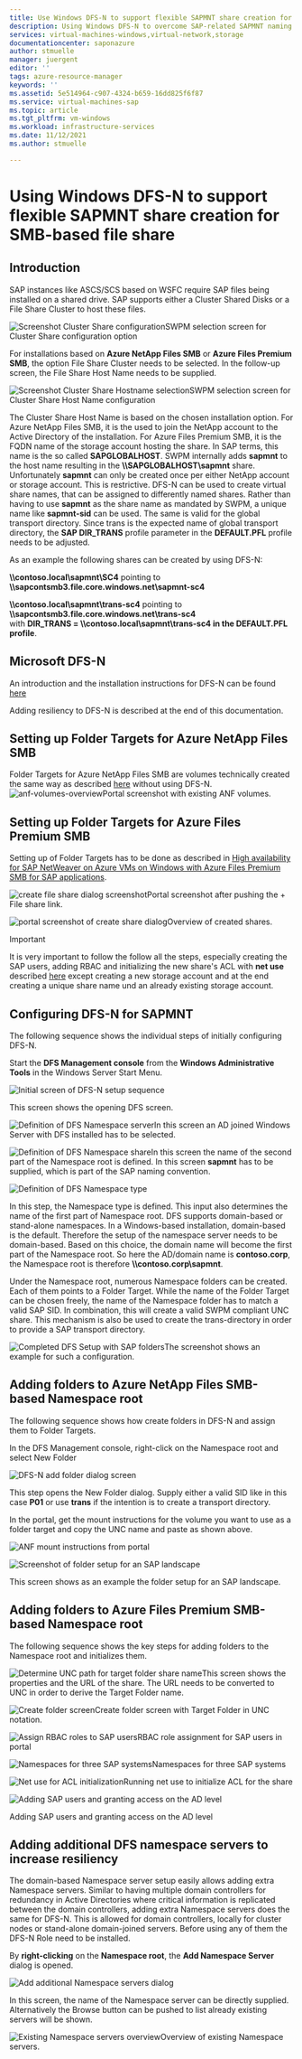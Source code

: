 ```yaml
---
title: Use Windows DFS-N to support flexible SAPMNT share creation for SMB based file shares
description: Using Windows DFS-N to overcome SAP-related SAPMNT naming limitations for Azure NetApp Files SMB or Azure Files Premium SMB
services: virtual-machines-windows,virtual-network,storage
documentationcenter: saponazure
author: stmuelle
manager: juergent
editor: ''
tags: azure-resource-manager
keywords: ''
ms.assetid: 5e514964-c907-4324-b659-16dd825f6f87
ms.service: virtual-machines-sap
ms.topic: article
ms.tgt_pltfrm: vm-windows
ms.workload: infrastructure-services
ms.date: 11/12/2021
ms.author: stmuelle

---
```


# Using Windows DFS-N to support flexible SAPMNT share creation for SMB-based file share

## Introduction

SAP instances like ASCS/SCS based on WSFC require SAP files being installed on a shared drive. SAP supports either a Cluster Shared Disks or a File Share Cluster to host these files.

![Screenshot Cluster Share configuration](media/virtual-machines-shared-sap-high-availability-guide/swpm-01.png)SWPM selection screen for Cluster Share configuration option

For installations based on **Azure NetApp Files SMB** or **Azure Files Premium SMB**, the option File Share Cluster needs to be selected. In the follow-up screen, the File Share Host Name needs to be supplied.

![Screenshot Cluster Share Hostname selection](media/virtual-machines-shared-sap-high-availability-guide/swpm-02.png)SWPM selection screen for Cluster Share Host Name configuration

The Cluster Share Host Name is based on the chosen installation option. For Azure NetApp Files SMB, it is the used to join the NetApp account to the Active Directory of the installation. For Azure Files Premium SMB, it is the FQDN name of the storage account hosting the share. In SAP terms, this name is the so called **SAPGLOBALHOST**.
SWPM internally adds **sapmnt** to the host name resulting in the **\\\SAPGLOBALHOST\sapmnt**  share. Unfortunately **sapmnt** can only be created once per either NetApp account or storage account. This is restrictive. DFS-N can be used to create virtual share names, that can be assigned to differently named shares. Rather than having to use **sapmnt** as the share name as mandated by SWPM, a unique name like **sapmnt-sid** can be used. The same is valid for the global transport directory. Since trans is the expected name of global transport directory, the **SAP DIR_TRANS** profile parameter in the **DEFAULT.PFL** profile needs to be adjusted.

As an example the following shares can be created by using DFS-N:  

**\\\contoso.local\sapmnt\\SC4** pointing to **\\\sapcontsmb3.file.core.windows.net\\sapmnt-sc4**  

**\\\contoso.local\sapmnt\\trans-sc4** pointing to **\\\sapcontsmb3.file.core.windows.net\\trans-sc4**  
with **DIR_TRANS = \\\contoso.local\sapmnt\trans-sc4 in the DEFAULT.PFL profile**.

## Microsoft DFS-N

An introduction and the installation instructions for DFS-N can be found [here](../../../windows-server/storage/dfs-namespaces/dfs-overview.md)

Adding resiliency to DFS-N is described at the end of this documentation.

## Setting up Folder Targets for Azure NetApp Files SMB

 Folder Targets for Azure NetApp Files SMB are volumes technically created the same way as described [here](./high-availability-guide-windows-netapp-files-smb.md) without using DFS-N. 
![anf-volumes-overview](media/virtual-machines-shared-sap-high-availability-guide/anf-volumes.png)Portal screenshot with existing ANF volumes.

## Setting up Folder Targets for Azure Files Premium SMB

Setting up of Folder Targets has to be done as described in [High availability for SAP NetWeaver on Azure VMs on Windows with Azure Files Premium SMB for SAP applications](./high-availability-guide-windows-azure-files-smb.md).

![create file share dialog screenshot](media/virtual-machines-shared-sap-high-availability-guide/afssmb-01.png)Portal screenshot after pushing the + File share link.

![portal screenshot of create share dialog](media/virtual-machines-shared-sap-high-availability-guide/afssmb-02.png)Overview of created shares.

> [!IMPORTANT]
> It is very important to follow the follow all the steps, especially creating the SAP users, adding RBAC and initializing the new share's ACL with **net use** described [here](./high-availability-guide-windows-azure-files-smb.md) except creating a new storage account and at the end creating a unique share name und an already existing storage account.
>

## Configuring DFS-N for SAPMNT

The following sequence shows the individual steps of initially configuring DFS-N. 

Start the **DFS Management console** from the **Windows Administrative Tools** in the Windows Server Start Menu.

![Initial screen of DFS-N setup sequence](media/virtual-machines-shared-sap-high-availability-guide/dfs-setup-01.png)

This screen shows the opening DFS screen.

![Definition of DFS Namespace server](media/virtual-machines-shared-sap-high-availability-guide/dfs-setup-07.png)In this screen an AD joined Windows Server with DFS installed has to be selected.

![Definition of DFS Namespace share](media/virtual-machines-shared-sap-high-availability-guide/dfs-setup-08.png)In this screen the name of the second part of the Namespace root is defined. In this screen **sapmnt** has to be supplied, which is part of the SAP naming convention.

![Definition of DFS Namespace type](media/virtual-machines-shared-sap-high-availability-guide/dfs-setup-09.png)

In this step, the Namespace type is defined. This input also determines the name of the first part of Namespace root. DFS supports domain-based or stand-alone namespaces. In a Windows-based installation, domain-based is the default. Therefore the setup of the namespace server needs to be domain-based. Based on this choice, the domain name will become the first part of the Namespace root. So here the AD/domain name is **contoso.corp**, the Namespace root is therefore **\\\contoso.corp\sapmnt**.

Under the Namespace root, numerous Namespace folders can be created. Each of them points to a Folder Target. While the name of the Folder Target can be chosen freely, the name of the Namespace folder has to match a valid SAP SID. In combination, this will create a valid SWPM compliant UNC share. This mechanism is also be used to create the trans-directory in order to provide a SAP transport directory.

![Completed DFS Setup with SAP folders](media/virtual-machines-shared-sap-high-availability-guide/dfs-setup-11.png)The screenshot shows an example for such a configuration.

## Adding folders to Azure NetApp Files SMB-based Namespace root

The following sequence shows how create folders in DFS-N and assign them to Folder Targets.

In the DFS Management console, right-click on the Namespace root and select New Folder 

![DFS-N add folder dialog screen](media/virtual-machines-shared-sap-high-availability-guide/dfs-add-folder-05.png)

This step opens the New Folder dialog. Supply either a valid SID like in this case **P01** or use **trans** if the intention is to create a transport directory.

In the portal, get the mount instructions for the volume you want to use as a folder target and copy the UNC name and paste as shown above.

![ANF mount instructions from portal](media/virtual-machines-shared-sap-high-availability-guide/dfs-add-folder-04.png)

![Screenshot of folder setup for an SAP landscape](media/virtual-machines-shared-sap-high-availability-guide/dfs-add-folder-08.png)

This screen shows as an example the folder setup for an SAP landscape.

## Adding folders to Azure Files Premium SMB-based Namespace root

The following sequence shows the key steps for adding folders to the Namespace root and initializes them.

![Determine UNC path for target folder share name](media/virtual-machines-shared-sap-high-availability-guide/afs-prop-01.png)This screen shows the properties and the URL of the share. The URL needs to be converted to UNC in order to derive the Target Folder name.

![Create folder screen](media/virtual-machines-shared-sap-high-availability-guide/smbdfs-01.png)Create folder screen with Target Folder in UNC notation.

![Assign RBAC roles to SAP users](media/virtual-machines-shared-sap-high-availability-guide/afsra-01.png)RBAC role assignment for SAP users in portal

![Namespaces for three SAP systems](media/virtual-machines-shared-sap-high-availability-guide/smbdfs-02.png)Namespaces for three SAP systems

![Net use for ACL initialization](media/virtual-machines-shared-sap-high-availability-guide/afsacl-01.png)Running net use to initialize ACL for the share

![Adding SAP users and granting access on the AD level](media/virtual-machines-shared-sap-high-availability-guide/afsacl-02.png)

Adding SAP users and granting access on the AD level


## Adding additional DFS namespace servers to increase resiliency

The domain-based Namespace server setup easily allows adding extra Namespace servers. Similar to having multiple domain controllers for redundancy in Active Directories where critical information is replicated between the domain controllers, adding extra Namespace servers does the same for DFS-N. This is allowed for domain controllers, locally for cluster nodes or stand-alone domain-joined servers. Before using any of them the DFS-N Role need to be installed.

By **right-clicking** on the **Namespace root**, the **Add Namespace Server** dialog is opened.

![Add additional Namespace servers dialog](media/virtual-machines-shared-sap-high-availability-guide/dfs-add-nss-07.png)

In this screen, the name of the Namespace server can be directly supplied. Alternatively the Browse button can be pushed to list already existing servers will be shown.

![Existing Namespace servers overview](media/virtual-machines-shared-sap-high-availability-guide/dfs-add-nss-08.png)Overview of existing Namespace servers.